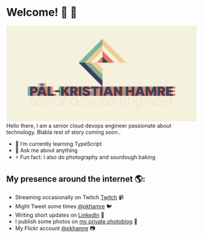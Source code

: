 # Welcome! 👋 👋

<img src="https://raw.githubusercontent.com/pkhamre/pkhamre/main/banner-high.png" alt="banner that says Pål-Kristian Hamre - senior cloud devops engineer and content creator alongside a simple logo illustration">
Hello there, I am a senior cloud devops engineer passionate about technology. Blabla rest of story coming soon..

- 🌱 I’m currently learning TypeScript
- 💬 Ask me about anything
- ⚡ Fun fact: I also do photography and sourdough baking

## My presence around the internet 🌎:
- Streaming occasionally on Twitch <a href="https://www.twitch.tv/uglen">Twitch</a> 📹
- Might Tweet some times <a href="https://twitter.com/pkhamre">@pkhamre</a> 🐦
- Writing short updates on <a href="https://www.linkedin.com/in/pkhamre/">LinkedIn</a> 💼
- I publish some photos on <a href="https://www.pkhamre.com/">my private photoblog</a> 📸
- My Flickr account <a href="https://www.flickr.com/photos/pkhamre/">@pkhamre</a> 📷